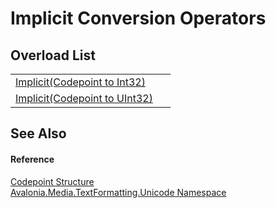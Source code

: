# Implicit Conversion Operators


## Overload List
<table>
<tr>
<td><a href="M_Avalonia_Media_TextFormatting_Unicode_Codepoint_op_Implicit">Implicit(Codepoint to Int32)</a></td>
<td> </td>
</tr>
<tr>
<td><a href="M_Avalonia_Media_TextFormatting_Unicode_Codepoint_op_Implicit_1">Implicit(Codepoint to UInt32)</a></td>
<td> </td>
</tr>
</table>

## See Also


#### Reference
<a href="T_Avalonia_Media_TextFormatting_Unicode_Codepoint">Codepoint Structure</a>  
<a href="N_Avalonia_Media_TextFormatting_Unicode">Avalonia.Media.TextFormatting.Unicode Namespace</a>  
